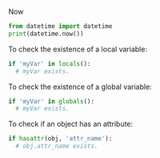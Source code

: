 Now
```python
from datetime import datetime
print(datetime.now())
```

To check the existence of a local variable:
```python
if 'myVar' in locals():
  # myVar exists.
```

To check the existence of a global variable:
```python
if 'myVar' in globals():
  # myVar exists.
```

To check if an object has an attribute:
```python
if hasattr(obj, 'attr_name'):
  # obj.attr_name exists.
```  

